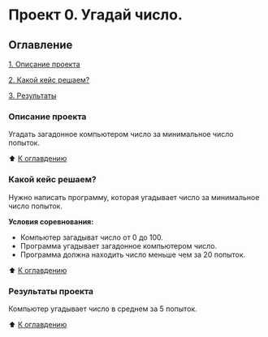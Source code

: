#  Проект 0. Угадай число.

## Оглавление
[1. Описание проекта]()

[2. Какой кейс решаем?]()

[3. Результаты]()

### Описание проекта
Угадать загадонное компьютером число за минимальное число попыток.

:arrow_up: [К оглавдению]()

### Какой кейс решаем?
Нужно написать программу, которая угадывает число за минимальное число попыток. 


**Условия соревнования:**
- Компьютер загадыват число от 0 до 100. 
- Программа угадывает загадонное компьютером число.
- Программа должна находить число меньше чем за 20 попыток.

:arrow_up: [К оглавдению]()

### Результаты проекта
Компьютер угадывает число в среднем за 5 попыток.

:arrow_up: [К оглавдению]()



